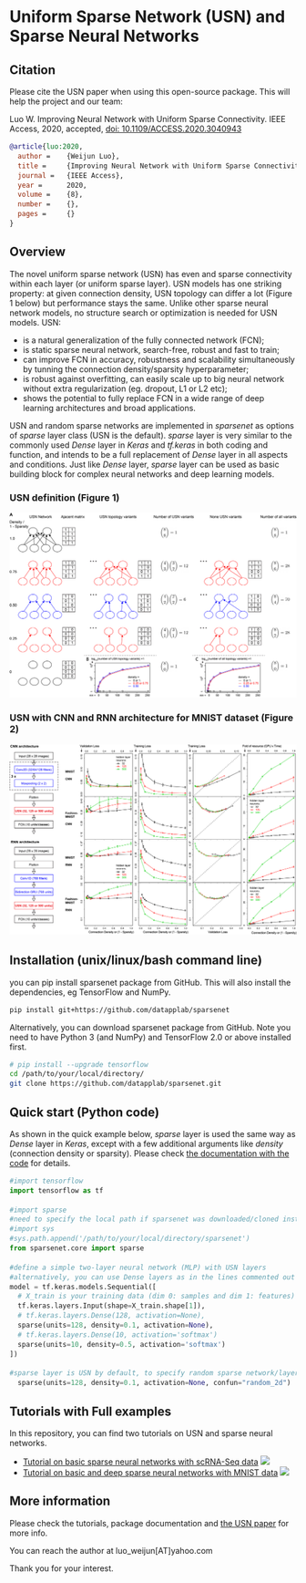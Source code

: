 
# Uniform Sparse Network (USN) and Sparse Neural Networks

## Citation
Please cite the USN paper when using this open-source  package. This will help the project and our team:

Luo W. Improving Neural Network with Uniform Sparse Connectivity. IEEE Access, 2020, accepted, <a href=https://doi.org/10.1109/ACCESS.2020.3040943>doi: 10.1109/ACCESS.2020.3040943</a>

```BibTex
@article{luo:2020,
  author =    {Weijun Luo},
  title =     {Improving Neural Network with Uniform Sparse Connectivity},
  journal =   {IEEE Access},
  year =      2020,
  volume =    {8},
  number =    {},
  pages =     {}
}
```
## Overview

The novel uniform sparse network (USN) has even and sparse connectivity within each layer (or uniform sparse layer). USN models has one striking property: at given connection density, USN topology can differ a lot (Figure 1 below) but performance stays the same. Unlike other sparse neural network models, no structure search or optimization is needed for USN models. USN:
* is a natural generalization of the fully connected network (FCN);
* is static sparse neural network, search-free, robust and fast to train;
* can improve FCN in accuracy, robustness and scalability simultaneously by tunning the connection density/sparsity hyperparameter;
* is robust against overfitting, can easily scale up to big neural network without extra regularization (eg. dropout, L1 or L2 etc);
* shows the potential to fully replace FCN in a wide range of deep learning architectures and broad applications.

USN and random sparse networks are implemented in *sparsenet* as options of *sparse* layer class (USN is the default). *sparse* layer is very similar to the commonly used *Dense* layer in *Keras* and *tf.keras* in both coding and function, and intends to be a full replacement of *Dense* layer in all aspects and conditions. Just like *Dense* layer, *sparse* layer can be used as basic building block for complex neural networks and deep learning models. 

### USN definition (Figure 1)
![](figures/fig0_usn2.png)

### USN with CNN and RNN architecture for MNIST dataset (Figure 2)
![](figures/preconv_pregru2.png)

## Installation (unix/linux/bash command line)

you can pip install sparsenet package from GitHub. This will also install the dependencies, eg TensorFlow and NumPy.

``` bash
pip install git+https://github.com/datapplab/sparsenet
```

Alternatively, you can download sparsenet package from GitHub. Note you need to have Python 3 (and NumPy) and TensorFlow 2.0 or above installed first.
``` bash
# pip install --upgrade tensorflow
cd /path/to/your/local/directory/
git clone https://github.com/datapplab/sparsenet.git
```

## Quick start (Python code)

As shown in the quick example below, *sparse* layer is used the same way as *Dense* layer in *Keras*, except with a few additional arguments like *density* (connection density or sparsity). Please check [the documentation with the code](sparsenet/core.py#L171) for details.

``` python
#import tensorflow
import tensorflow as tf

#import sparse
#need to specify the local path if sparsenet was downloaded/cloned instead of installed
#import sys
#sys.path.append('/path/to/your/local/directory/sparsenet')
from sparsenet.core import sparse

#define a simple two-layer neural network (MLP) with USN layers
#alternatively, you can use Dense layers as in the lines commented out
model = tf.keras.models.Sequential([
  # X_train is your training data (dim 0: samples and dim 1: features)
  tf.keras.layers.Input(shape=X_train.shape[1]),
  # tf.keras.layers.Dense(128, activation=None),
  sparse(units=128, density=0.1, activation=None),
  # tf.keras.layers.Dense(10, activation='softmax')
  sparse(units=10, density=0.5, activation='softmax')
])

#sparse layer is USN by default, to specify random sparse network/layer instead:
  sparse(units=128, density=0.1, activation=None, confun="random_2d")
```

## Tutorials with Full examples

In this repository, you can find two tutorials on USN and sparse neural networks. 
* [Tutorial on basic sparse neural networks with scRNA-Seq data](sparse_tutorial_basics_scRNA_Seq.ipynb) [![](https://colab.research.google.com/assets/colab-badge.svg)](https://colab.research.google.com/github/datapplab/sparsenet/blob/main/sparse_tutorial_basics_scRNA_Seq.ipynb)
* [Tutorial on basic and deep sparse neural networks with MNIST data](sparse_tutorial_MNIST_CNN_RNN.ipynb) [![](https://colab.research.google.com/assets/colab-badge.svg)](https://colab.research.google.com/github/datapplab/sparsenet/blob/main/sparse_tutorial_MNIST_CNN_RNN.ipynb)

## More information

Please check the tutorials, package documentation and <a href=https://doi.org/10.1109/ACCESS.2020.3040943>the USN paper</a> for more info.

You can reach the author at luo_weijun[AT]yahoo.com

Thank you for your interest.

